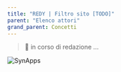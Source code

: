 ```yaml
---
title: "REDY | Filtro sito [TODO]"
parent: "Elenco attori"
grand_parent: Concetti
---
```



> 🚧 in corso di redazione ...

![SynApps](../../assets/under-progress.gif)
